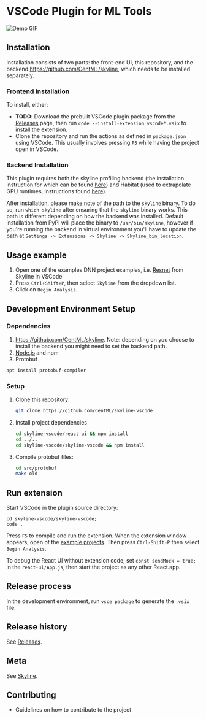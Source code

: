 # VSCode Plugin for ML Tools

![Demo GIF](https://raw.githubusercontent.com/CentML/mltools-vscode/jun07-usability-improvements/images/demo.gif)

## Installation
Installation consists of two parts: the front-end UI, this repository, and the backend https://github.com/CentML/skyline, which needs to be installed separately.

### Frontend Installation
To install, either:
* **TODO**: Download the prebuilt VSCode plugin package from the [Releases](https://github.com/CentML/skyline-vscode/releases) page, then run `code --install-extension vscode*.vsix` to install the extension.
* Clone the repository and run the actions as defined in `package.json` using VSCode. This usually involves pressing `F5` while having the project open in VSCode.

### Backend Installation
This plugin requires both the skyline profiling backend (the installation instruction for which can be found [here](https://github.com/CentML/skyline)) and Habitat (used to extrapolate GPU runtimes, instructions found [here](https://github.com/CentML/habitat)).

After installation, please make note of the path to the `skyline` binary. To do so, run `which skyline` after ensuring that the `skyline` binary works. This path is different depending on how the backend was installed. Default installation from PyPI will place the binary to `/usr/bin/skyline`, however if you're running the backend in virtual environment you'll have to update the path at `Settings -> Extensions -> Skyline -> Skyline_bin_location`.

## Usage example
1. Open one of the examples DNN project examples, i.e. [Resnet](https://github.com/CentML/skyline/tree/main/examples/resnet) from Skyline in VSCode
2. Press `Ctrl+Shift+P`, then select `Skyline` from the dropdown list.
3. Click on `Begin Analysis`.

## Development Environment Setup

### Dependencies
1. https://github.com/CentML/skyline. Note: depending on you choose to install the backend you might need to set the backend path.
1. [Node.js](https://nodejs.org/en/) and npm
1. Protobuf
```zsh
apt install protobuf-compiler
```

### Setup
1. Clone this repository:
   ```zsh
   git clone https://github.com/CentML/skyline-vscode
   ```
1. Install project dependencies
   ```zsh
   cd skyline-vscode/react-ui && npm install
   cd ../..
   cd skyline-vscode/skyline-vscode && npm install
   ```
1. Compile protobuf files:
   ```zsh
   cd src/protobuf
   make old
   ```
## Run extension
Start VSCode in the plugin source directory:
```
cd skyline-vscode/skyline-vscode;
code .
```
Press `F5` to compile and run the extension. When the extension window appears, open of the [example projects](https://github.com/CentML/skyline/tree/main/examples). Then press `Ctrl-Shift-P` then select `Begin Analysis`.

To debug the React UI without extension code, set `const sendMock = true;` in the `react-ui/App.js`, then start the project as any other React.app.

## Release process
In the development environment, run `vsce package` to generate the `.vsix` file.

## Release history
See [Releases](https://github.com/CentML/mltools-vscode/releases).

## Meta
See [Skyline](https://github.com/CentML/skyline).

## Contributing
 - Guidelines on how to contribute to the project
